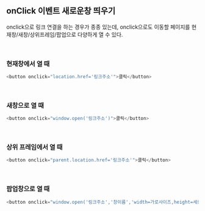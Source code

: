 ## onClick 이벤트 새로운창 띄우기

onclick으로 링크 연결을 하는 경우가 종종 있는데, onclick으로도 이동할 페이지를 현재창/새창/상위프레임/팝업으로 다양하게 열 수 있다.

<br />

### 현재창에서 열 때

```js
<button onclick="location.href='링크주소'">클릭</button>
```

<br />

### 새창으로 열 때

```js
<button onclick="window.open('링크주소')">클릭</button>
```

<br />

### 상위 프레임에서 열 때

```js
<button onclick="parent.location.href='링크주소'">클릭</button>
```

<br />

### 팝업창으로 열 때

```js
<button onclick="window.open('링크주소','창이름','width=가로사이즈,height=세로사이즈,left=왼쪽위치,top=상단위치')">클릭</button>
```
